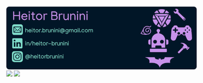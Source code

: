 

<img src="github.png"/><br>
  <img height="180em" src="https://github-readme-stats.vercel.app/api?username=heitorbrunini&show_icons=true&theme=nightowl&include_all_commits=true&count_private=true"/>
  <img height="180em" src="https://github-readme-stats.vercel.app/api/top-langs/?username=heitorbrunini&layout=compact&langs_count=7&theme=nightowl"/>

